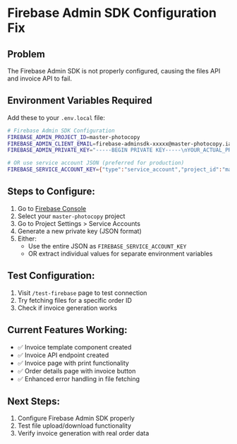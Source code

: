 # Firebase Admin SDK Configuration Fix

## Problem
The Firebase Admin SDK is not properly configured, causing the files API and invoice API to fail.

## Environment Variables Required

Add these to your `.env.local` file:

```bash
# Firebase Admin SDK Configuration
FIREBASE_ADMIN_PROJECT_ID=master-photocopy
FIREBASE_ADMIN_CLIENT_EMAIL=firebase-adminsdk-xxxxx@master-photocopy.iam.gserviceaccount.com
FIREBASE_ADMIN_PRIVATE_KEY="-----BEGIN PRIVATE KEY-----\nYOUR_ACTUAL_PRIVATE_KEY_HERE\n-----END PRIVATE KEY-----\n"

# OR use service account JSON (preferred for production)
FIREBASE_SERVICE_ACCOUNT_KEY={"type":"service_account","project_id":"master-photocopy",...}
```

## Steps to Configure:

1. Go to [Firebase Console](https://console.firebase.google.com/)
2. Select your `master-photocopy` project
3. Go to Project Settings > Service Accounts
4. Generate a new private key (JSON format)
5. Either:
   - Use the entire JSON as `FIREBASE_SERVICE_ACCOUNT_KEY`
   - OR extract individual values for separate environment variables

## Test Configuration:

1. Visit `/test-firebase` page to test connection
2. Try fetching files for a specific order ID
3. Check if invoice generation works

## Current Features Working:
- ✅ Invoice template component created
- ✅ Invoice API endpoint created  
- ✅ Invoice page with print functionality
- ✅ Order details page with invoice button
- ✅ Enhanced error handling in file fetching

## Next Steps:
1. Configure Firebase Admin SDK properly
2. Test file upload/download functionality
3. Verify invoice generation with real order data